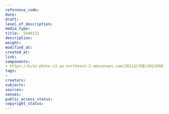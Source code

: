 ```yaml
---
reference_code: 
date: 
draft: 
level_of_description: 
media_type: 
title: _5D40122
description: 
weight: 
modified_at: 
created_at: 
link: 
components:
- https://kctu-photo.s3.ap-northeast-2.amazonaws.com/2021년/9월/20210901_진보당+김재연+상임대표,+공동대표단+민주노총+방문/_5D40122.jpg
tags:
- 
creators: 
subjects: 
sources: 
venues: 
public_access_status: 
copyright_status: 
---
```

